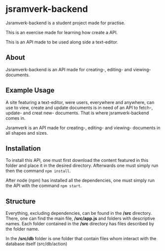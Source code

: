 # jsramverk-backend

Jsramverk-backend is a student project made for practise.

This is an exercise made for learning how create a API.

This is an API made to be used along side a text-editor.

## About

Jsramverk-backend is an API made for creating-, editing- and viewing- documents.

## Example Usage

A site featuring a text-editor, were users, everywhere and anywhere, can use to view, create and update documents is in need of an API to fetch-, update- and creat new- documents.
That is where jsramverk-backend comes in.

Jsramverk is an API made for creating-, editing- and viewing- documents in all shapes and sizes.

## Installation

To install this API, one must first download the content featured in this folder and place it in the desired directory.
Afterwards one must simply run then the command `npm install`.

After node (npm) has installed all the dependencies, one must simply run the API with the command `npm start`.

## Structure

Everything, excluding dependencies, can be found in the **/src** directory.
There, one can find the main file, **/src/app.js** and folders with descriptive names.
Each folder contained in the **/src** directory has files described by the folder name.

In the **/src/db** folder is one folder that contain files whom interact with the database itself (src/db/action)
